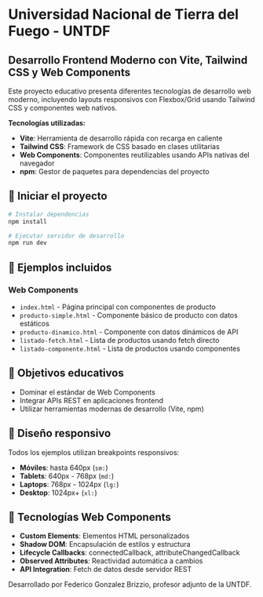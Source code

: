 # Universidad Nacional de Tierra del Fuego - UNTDF

## Desarrollo Frontend Moderno con Vite, Tailwind CSS y Web Components

Este proyecto educativo presenta diferentes tecnologías de desarrollo web moderno, incluyendo layouts responsivos con Flexbox/Grid usando Tailwind CSS y componentes web nativos.

**Tecnologías utilizadas:**
- **Vite**: Herramienta de desarrollo rápida con recarga en caliente
- **Tailwind CSS**: Framework de CSS basado en clases utilitarias
- **Web Components**: Componentes reutilizables usando APIs nativas del navegador
- **npm**: Gestor de paquetes para dependencias del proyecto

## 🚀 Iniciar el proyecto

```bash
# Instalar dependencias
npm install

# Ejecutar servidor de desarrollo
npm run dev
```

## 📁 Ejemplos incluidos

### Web Components
- `index.html` - Página principal con componentes de producto
- `producto-simple.html` - Componente básico de producto con datos estáticos
- `producto-dinamico.html` - Componente con datos dinámicos de API
- `listado-fetch.html` - Lista de productos usando fetch directo
- `listado-componente.html` - Lista de productos usando componentes

## 🎯 Objetivos educativos

- Dominar el estándar de Web Components
- Integrar APIs REST en aplicaciones frontend
- Utilizar herramientas modernas de desarrollo (Vite, npm)

## 📱 Diseño responsivo

Todos los ejemplos utilizan breakpoints responsivos:
- **Móviles**: hasta 640px (`sm:`)
- **Tablets**: 640px - 768px (`md:`)
- **Laptops**: 768px - 1024px (`lg:`)
- **Desktop**: 1024px+ (`xl:`)

## 🧰 Tecnologías Web Components

- **Custom Elements**: Elementos HTML personalizados
- **Shadow DOM**: Encapsulación de estilos y estructura
- **Lifecycle Callbacks**: connectedCallback, attributeChangedCallback
- **Observed Attributes**: Reactividad automática a cambios
- **API Integration**: Fetch de datos desde servidor REST

Desarrollado por Federico Gonzalez Brizzio, profesor adjunto de la UNTDF.
